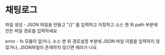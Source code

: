# 채팅로그
파일 생성 - JSON 파일을 만들고 "{}" 를 입력하고 저장하고 소스 맨 위 path 부분에 만든 파일 경로를 입력하세요

error - fs 모듈이 없거나, 소스 맨 위 경로설정 부분에 JSON 파일 이름을 입력하지 않았거나, JSON파일이 존재하지 않으면 에러가 나요
